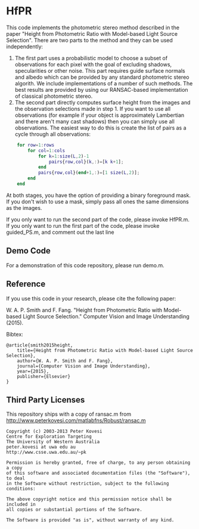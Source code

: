 # HfPR

This code implements the photometric stereo method described in the paper "Height from Photometric Ratio with Model-based Light Source Selection". There are two parts to the method and they can be used independently:

1. The first part uses a probabilistic model to choose a subset of observations for each pixel with the goal of excluding shadows, specularities or other noise. This part requires guide surface normals and albedo which can be provided by any standard photometric stereo algorith. We include implementations of a number of such methods. The best results are provided by using our RANSAC-based implementation of classical photometric stereo.
2. The second part directly computes surface height from the images and the observation selections made in step 1. If you want to use all observations (for example if your object is approximately Lambertian and there aren't many cast shadows) then you can simply use all observations. The easiest way to do this is create the list of pairs as a cycle through all observations:
```matlab
    for row=1:rows
        for col=1:cols
            for k=1:size(L,2)-1
                pairs{row,col}(k,:)=[k k+1];
            end
            pairs{row,col}(end+1,:)=[1 size(L,2)];
        end
    end
```

At both stages, you have the option of providing a binary foreground mask. If you don't wish to use a mask, simply pass all ones the same dimensions as the images.

If you only want to run the second part of the code, please invoke HfPR.m. If you only want to run the first part of the code, please invoke guided_PS.m, and comment out the last line

Demo Code
---------
For a demonstration of this code repository, please run demo.m. 

Reference
---------

If you use this code in your research, please cite the following paper:

W. A. P. Smith and F. Fang. "Height from Photometric Ratio with Model-based Light Source Selection." Computer Vision and Image Understanding (2015).

Bibtex:

    @article{smith2015height,
        title={Height from Photometric Ratio with Model-based Light Source Selection},
        author={W. A. P. Smith and F. Fang},
        journal={Computer Vision and Image Understanding},
        year={2015},
        publisher={Elsevier}
    }


Third Party Licenses
--------------------
This repository ships with a copy of ransac.m from http://www.peterkovesi.com/matlabfns/Robust/ransac.m

    Copyright (c) 2003-2013 Peter Kovesi
    Centre for Exploration Targeting
    The University of Western Australia
    peter.kovesi at uwa edu au
    http://www.csse.uwa.edu.au/~pk

    Permission is hereby granted, free of charge, to any person obtaining a copy
    of this software and associated documentation files (the "Software"), to deal
    in the Software without restriction, subject to the following conditions:

    The above copyright notice and this permission notice shall be included in
    all copies or substantial portions of the Software.

    The Software is provided "as is", without warranty of any kind.
